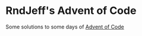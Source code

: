 # RndJeff's Advent of Code

Some solutions to some days of [Advent of Code](https://adventofcode.com)